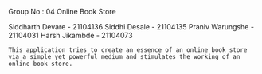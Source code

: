 Group No : 04
										Online Book Store

Siddharth Devare - 21104136
Siddhi Desale    - 21104135
Praniv Warungshe - 21104031
Harsh Jikambde   - 21104073

	This application tries to create an essence of an online book store via a simple yet powerful medium and stimulates the working of an online book store.